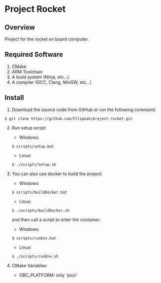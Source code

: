 # Project Rocket

## Overview

Project for the rocket on board computer.

## Required Software

1. CMake
2. ARM Toolchain
3. A build system (Ninja, etc...)
4. A compiler (GCC, Clang, MinGW, etc...)

## Install

1. Download the source code from GitHub or run the following command:

``` console
$ git clone https://github.com/Filipeak/project-rocket.git
```

2. Run setup script:

   - Windows:
   ``` console
   $ scripts/setup.bat
   ```
    - Linux:
   ``` console
   $ ./scripts/setup.sh
   ```
3. You can also use docker to build the project:
    - Windows:
   ``` console
   $ scripts/buildDocker.bat
   ```
    - Linux:
   ``` console
   $ ./scripts/buildDocker.sh
   ```

   and then call a script to enter the container:
     - Windows:
   ``` console
   $ scripts/runEnv.bat
   ```
    - Linux:
   ``` console
   $ ./scripts/runEnv.sh
   ```
4. CMake Variables:
   - OBC_PLATFORM: only 'pico'